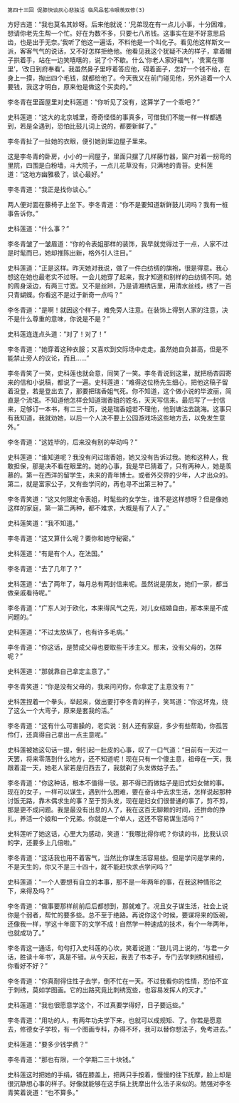     第四十三回 促膝快谈灰心悲独活 临风品茗冷眼羡双修(3) 

   方好古道：“我也莫名其妙呀。后来他就说：‘兄弟现在有一点儿小事，十分困难，想请你老先生帮一个忙。好在为数不多，只要七八吊钱。这事实在是不好意思启齿，也是出于无奈。’我听了他这一遍话，不料他是一个叫化子。看见他这样斯文一派，客客气气的说话，又不好怎样拒绝他。他看见我这个犹疑不决的样子，拿着帽子拱着手，站在一边笑嘻嘻的，说了个不歇。什么‘你老人家好福气’，‘贵寓在哪里’，‘改日到府奉看’。我虽然鼻子里哼着答应他，碍着面子，怎好一个钱不给，在身上一摸，掏出四个毛钱，就都给他了。今天我又在前门碰见他，另外追着一个人要钱，我这才明白，原来他是做这个买卖的。”

   李冬青在里面屋里对史科莲道：“你听见了没有，这算学了一个乖吧？”

   史科莲道：“这大的北京城里，奇奇怪怪的事真多，可借我们不能一样一样都遇到，若是全遇到，恐怕比鼓儿词上说的，都要新鲜了。”

   李冬青扯了一扯她的衣眼，便引她到里边屋子里来。

   这是李冬青的卧房，小小的一间屋子，里面只摆了几样藤竹器，窗户对着一拐弯的里院，四围是白粉墙，斗大院子，一点儿花草没有，只满地的青苔。史科莲道：“这地方幽雅极了，谈心最好。”

   李冬青道：“我正是找你谈心。”

   两人便对面在藤椅子上坐下。李冬青道：“你不是要知道新鲜鼓儿词吗？我有一桩事告诉你。”

   史科莲道：“什么事？”

   李冬青皱了一皱眉道：“你的令表姐那样的装饰，我早就觉得过于一点，人家不过是时髦而已，她却推陈出新，格外引人注目。”

   史科莲道：“正是这样。昨天她对我说，做了一件白纺绸的旗袍，很是得意。我心想这在她也最老实不过呀。一会儿她穿了起来，我才知道和别样的白纺绸不同。她的周身滚边，有两三寸宽。又不是丝辫，乃是请湘绣店里，用清水丝线，绣了一百只青蝴蝶。你看这不是过于新奇一点吗？”

   李冬青道：“是啊！就因这个样子，难免旁人注意。在装饰上得到人家的注意，决不是什么尊重的意味，你说是不是？”

   史科莲连连点头道：“对了！对了！”

   李冬青道：“她穿着这种衣服；又喜欢到交际场中走走。虽然她自负甚高，但是不能禁止旁人的议论，而且……”

   李冬青笑了一笑，史科莲也就会意，同笑了一笑。李冬青说到这里，就把杨杏园寄来的信和小说稿，都说了一遍。史科莲道：“难得这位杨先生细心，把他这稿子留着没登，若是登出去了，那要把瑞香姐气死。你不知道，这个做小说的毕波丽，简直是个流氓。不知道他怎样会知道瑞香姐的姓名，天天写信来。最后写了一封信来，足够订一本书，有二三十页，说是瑞香姐若不理他，他到塘沽去跳海。这事只有我知道，我就劝她，以后一个人决不要上公园游戏场这些地方去，以免发生意外。”

   李冬青道：“这姓毕的，后来没有别的举动吗？”

   史科莲道：“谁知道呢？我没有问过瑞香姐，她又没有告诉过我。她和这种人，我敢担保，那是决不看在眼里的。她的心事，我是早已猜着了，只有两种人，她是羡慕的。第一在西洋的留学生，未来的青年博士。或者外交界的少年，人才出众的。第二，就是富家公子，又有些学问的，再也寻不出第三种了。”

   李冬青笑道：“这又何限定令表姐，时髦些的女学生，谁不是这样想呀？但是像她这样的家庭，第一第二两种，都不难求，大概是有了人了。”

   史科莲笑道：“我不知道。”

   李冬青道：“这又算什么呢？要你和她守秘密。”

   史科莲道：“有是有个人，在法国。”

   李冬青道：“去了几年了？”

   史科莲道：“去了两年了，每月总有两封信来呢。虽然说是朋友，她们一家，都当做亲戚看待呢。”

   李冬青道：“广东人对于欧化，本来得风气之先，对儿女结婚自由，那本来是不成问题的。”

   史科莲道：“不过太放纵了，也有许多毛病。”

   李冬青道：“你这话，是赞成父母也要取些干涉主义。那末，没有父母的，怎样呢？”

   史科莲道：“那就靠自己拿定主意了。”

   李冬青笑道：“你是没有父母的，我来问问你，你拿定了主意没有？”

   史科莲捏着一个拳头，举起来，做出要打李冬青的样子，笑骂道：“你这坏鬼，绕了这么一个大弯子，原来是套我的活。”

   李冬青道：“这有什么可害臊的，老实说：别人还有家庭，多少有些帮助，你孤苦伶仃，还真得自己拿出一点主意呢。”

   史科莲被她这句话一提，倒引起一肚皮的心事，叹了一口气道：“目前有一天过一天罢，将来零落到什么地方，还不知道呢！现在只有一个傻主意，祖母在一天，我跟着混一天，她老人家若是归西去了，我就剃了头发做姑子去。”

   李冬青道：“你这种话，根本不值得一驳。那不得已而做姑子是旧式妇女做的事。现在的女子，一样可以谋生，遇到什么困难，要在奋斗中去求生活，怎样说起那种讨饭无路，靠木偶求生的事？至于剪头发，现在是妇女们很普通的事了，剪不剪，那是更不成问题。我是最没有出息的人了，我在这百无聊赖的时间，还拚命的挣扎，养活一个娘和一个兄弟。你就是一个单人，这还不容易谋生活吗？”

   史科莲听了她这话，心里大为感动，笑道：“我哪比得你呢？你读的书，比我认识的字，还要多上几倍啦。”

   李冬青道：“这话我也用不着客气，当然比你谋生活容易些。但是学问是学来的，不是天生的，你又不是三十四十，就不能赶快求点学问吗？”

   史科莲道：“一个人要想有自立的本事，那不是一年两年的事，在我这种情形之下，来得及吗？”

   李冬青道：“做事要那样前前后后都想到，那就难了。况且女子谋生活，社会上说你是个弱者，帮忙的要多些。总不至于绝路。再说你这个时候，要谋将来的饭碗，还像我一样，学这十年窗下的文学不成！自然学一种速成的技术，有个一年两年，也就成功了。”

   李冬青这一通话，句句打入史科莲的心坎，笑着说道：“鼓儿词上说的，‘与君一夕话，胜读十年书’，真是不错。从今天起，我丢了书本子，专门去学刺绣和缝纫，你看好不好？”

   李冬青道：“你真耐得住性子去学，倒不忙在一天。不过我看你的性情，恐怕不宜于刺绣，莫如学图画。它的出路究竟比刺绣宽些，也容易发挥人的天才。”

   史科莲道：“我也很愿意学这个，不过真要学得好，日子要远些。”

   李冬青道：“用功的人，有两年功夫学下来，也就可以成规矩、了。你若是愿意去，修德女子学校，有一个图画专科，办得不坏，我可以替你想法子，免考进去。”

   史科莲道：“要多少钱学费？”

   李冬青道：“那也有限，一个学期二三十块钱。”

   史科莲这时把她的手绢，铺在膝盖上，把两只手按着，慢慢的往下抚摩，脸上却是很沉静想心事的样子。好像就能够在这手绢上抚摩出什么法子来似的。勉强对李冬青笑着说道：“也不算多。”

